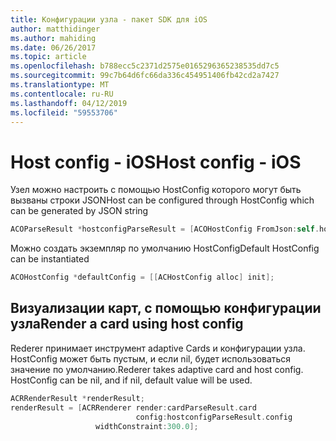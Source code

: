 ```yaml
---
title: Конфигурации узла - пакет SDK для iOS
author: matthidinger
ms.author: mahiding
ms.date: 06/26/2017
ms.topic: article
ms.openlocfilehash: b788ecc5c2371d2575e0165296365238535dd7c5
ms.sourcegitcommit: 99c7b64d6fc66da336c454951406fb42cd2a7427
ms.translationtype: MT
ms.contentlocale: ru-RU
ms.lasthandoff: 04/12/2019
ms.locfileid: "59553706"
---
```

# <a name="host-config---ios"></a><span data-ttu-id="7139d-102">Host config - iOS</span><span class="sxs-lookup"><span data-stu-id="7139d-102">Host config - iOS</span></span>

<span data-ttu-id="7139d-103">Узел можно настроить с помощью HostConfig которого могут быть вызваны строки JSON</span><span class="sxs-lookup"><span data-stu-id="7139d-103">Host can be configured through HostConfig which can be generated by JSON string</span></span>

```objective-c
ACOParseResult *hostconfigParseResult = [ACOHostConfig FromJson:self.hostconfig];
```

<span data-ttu-id="7139d-104">Можно создать экземпляр по умолчанию HostConfig</span><span class="sxs-lookup"><span data-stu-id="7139d-104">Default HostConfig can be instantiated</span></span>

```objective-c
ACOHostConfig *defaultConfig = [[ACHostConfig alloc] init];
```

## <a name="render-a-card-using-host-config"></a><span data-ttu-id="7139d-105">Визуализации карт, с помощью конфигурации узла</span><span class="sxs-lookup"><span data-stu-id="7139d-105">Render a card using host config</span></span>

<span data-ttu-id="7139d-106">Rederer принимает инструмент adaptive Cards и конфигурации узла. HostConfig может быть пустым, и если nil, будет использоваться значение по умолчанию.</span><span class="sxs-lookup"><span data-stu-id="7139d-106">Rederer takes adaptive card and host config. HostConfig can be nil, and if nil, default value will be used.</span></span>

```objective-c
ACRRenderResult *renderResult;
renderResult = [ACRRenderer render:cardParseResult.card
                            config:hostconfigParseResult.config
                   widthConstraint:300.0];
```